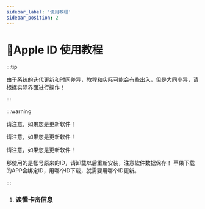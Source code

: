 ```yaml
---
sidebar_label: '使用教程'
sidebar_position: 2
---
```


# 🍎Apple ID 使用教程

:::tip  
  
由于系统的迭代更新和时间差异，教程和实际可能会有些出入，但是大同小异，请根据实际界面进行操作！
  
:::

:::warning  
  
请注意，如果您是更新软件！

请注意，如果您是更新软件！

请注意，如果您是更新软件！

那使用的是帐号原来的ID，请卸载以后重新安装，注意软件数据保存！
苹果下载的APP会绑定ID，用哪个ID下载，就需要用哪个ID更新。
  
:::

 1. ### 读懂卡密信息
 

<!--stackedit_data:
eyJoaXN0b3J5IjpbLTExNzc5Mzc2MzIsMTIxMTg5MTIxMV19
-->